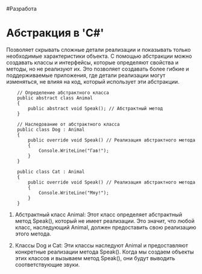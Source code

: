 #Разработа 

# Абстракция в 'C#'
Позволяет скрывать сложные детали реализации и показывать только необходимые характеристики объекта.
С помощью абстракции можно создавать классы и интерфейсы, которые определяют свойства и методы, но не реализуют их. Это позволяет создавать более гибкие и поддерживаемые приложения, где детали реализации могут изменяться, не влияя на код, который использует эти абстракции.
```
	// Определение абстрактного класса
	public abstract class Animal
	{
	    public abstract void Speak(); // Абстрактный метод
	}
	
	// Наследование от абстрактного класса
	public class Dog : Animal
	{
	    public override void Speak() // Реализация абстрактного метода
	    {
	        Console.WriteLine("Гав!");
	    }
	}
	
	public class Cat : Animal
	{
	    public override void Speak() // Реализация абстрактного метода
	    {
	        Console.WriteLine("Мяу!");
	    }
	}
```
1. Абстрактный класс Animal: Этот класс определяет абстрактный метод Speak(), который не имеет реализации. Это значит, что любой класс, наследующий Animal, должен предоставить свою реализацию этого метода.

2. Классы Dog и Cat: Эти классы наследуют Animal и предоставляют конкретные реализации метода Speak(). Когда мы создаем объекты этих классов и вызываем метод Speak(), они будут выводить соответствующие звуки.

